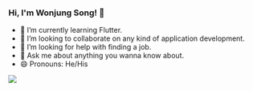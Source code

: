 ### Hi, I'm Wonjung Song! 👋

- 🌱 I’m currently learning Flutter.
- 👯 I’m looking to collaborate on any kind of application development.
- 🤔 I’m looking for help with finding a job.
- 💬 Ask me about anything you wanna know about.
- 😄 Pronouns: He/His

<img src="https://github-readme-status.vercel.app/api?username=DavidWJS&&show_icons=true&title_color=ffffff&icon_color=bb2acf&text_color-daf7dc&bg_color=151515">
